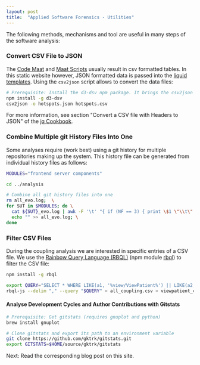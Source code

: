 ```yaml
---
layout: post
title:  "Applied Software Forensics - Utilities"
---
```


The following methods, mechanisms and tool are useful in many steps of the software analysis:

### Convert CSV File to JSON

The [Code Maat](https://github.com/adamtornhill/code-maat) and [Maat Scripts](https://github.com/adamtornhill/maat-scripts) usually result in csv formatted tables. In this static website however, JSON formatted data is passed into the [liquid templates](https://shopify.github.io/liquid/). Using the `csv2json` script allows to convert the data files:

```sh
# Prerequisite: Install the d3-dsv npm package. It brings the csv2json command
npm install -g d3-dsv
csv2json -o hotspots.json hotspots.csv
```

For more information, see section "Convert a CSV file with Headers to JSON" of the [jq Cookbook](https://github.com/stedolan/jq/wiki/Cookbook#convert-a-csv-file-with-headers-to-json).

### Combine Multiple git History Files Into One

Some analyses require (work best) using a git history for multiple repositories making up the system. This history file can be generated from individual history files as follows:

```sh
MODULES="frontend server components"

cd ../analysis

# Combine all git history files into one
rm all_evo.log;  \
for SUT in $MODULES; do \
  cat ${SUT}_evo.log | awk -F '\t' "{ if (NF == 3) { print \$1 \"\\t\" \$2 \"\\t\" \"$SUT/\" \$3 } else { print \$0 } }" >> all_evo.log; \
  echo "" >> all_evo.log; \
done
```

### Filter CSV Files

During the coupling analysis we are interested in specific entries of a CSV file. We use the
[Rainbow Query Language (RBQL)](https://github.com/mechatroner/RBQL) (npm module
[rbql](https://www.npmjs.com/package/rbql)) to filter the CSV file:

```sh
npm install -g rbql

export QUERY="SELECT * WHERE LIKE(a1, '%view/ViewPatient%') || LIKE(a2, '%view/ViewPatient%') ORDER BY a3, a4 DESC WITH (header)"; \
rbql-js --delim "," --query "$QUERY" < all_coupling.csv > viewpatient_coupling.csv
```

#### Analyse Development Cycles and Author Contributions with Gitstats

```sh
# Prerequisite: Get gitstats (requires gnuplot and python)
brew install gnuplot

# Clone gitstats and export its path to an environment variable
git clone https://github.com/gktrk/gitstats.git
export GITSTATS=$HOME/source/gktrk/gitstats
```

Next: Read the corresponding blog post on this site.
